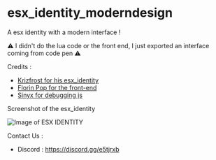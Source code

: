 # esx_identity_moderndesign
 A esx identity with a modern interface !

⚠️ I didn't do the lua code or the front end, I just exported an interface coming from code pen ⚠️

Credits :
- <a href="https://github.com/Krizfrost/esx_civliferp_identity">Krizfrost for his esx_identity</a>
- <a href="https://www.florin-pop.com/">Florin Pop for the front-end</a>
- <a href="http://sinyx.fr/">Sinyx for debugging js</a>

 Screenshot of the esx_identity
 
 ![Image of ESX IDENTITY](https://i.imgur.com/nukpwwq.png)
 
 Contact Us :
 
 - Discord : https://discord.gg/e5tjrxb
